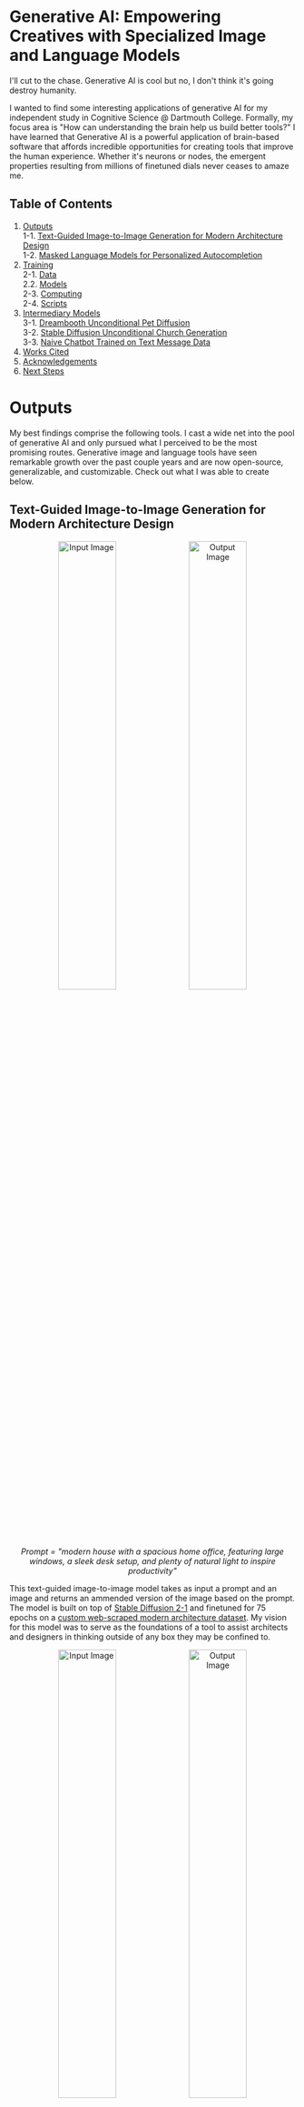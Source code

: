 # Generative AI: Empowering Creatives with Specialized Image and Language Models

I'll cut to the chase. Generative AI is cool but no, I don't think it's going destroy humanity.

I wanted to find some interesting applications of generative AI for my independent study in Cognitive Science @ Dartmouth College. Formally, my focus  area is "How can understanding the brain help us build better tools?" I have learned that Generative AI is a powerful application of brain-based software that affords incredible opportunities for creating tools that improve the human experience. Whether it's neurons or nodes, the emergent properties resulting from millions of finetuned dials never ceases to amaze me.

## Table of Contents

1. [Outputs](#outputs)  
1-1. [Text-Guided Image-to-Image Generation for Modern Architecture Design](##text-guided-image-to-image-generation-for-modern-architecture-design)  
1-2. [Masked Language Models for Personalized Autocompletion](##masked-language-models-for-personalized-autocompletion)  
2. [Training](#training)  
2-1. [Data](###data)  
2.2. [Models](###models)  
2-3. [Computing](###computing)  
2-4. [Scripts](###scripts)
3. [Intermediary Models](#intermediary-models)  
3-1. [Dreambooth Unconditional Pet Diffusion](###dreambooth-unconditional-pet-diffusion)  
3-2. [Stable Diffusion Unconditional Church Generation](###stable-diffusion-unconditional-church-generation)  
3-3. [Naive Chatbot Trained on Text Message Data](###naive-chatbot-trained-on-text-message-data)  
5. [Works Cited](#works-cited)  
6. [Acknowledgements](#acknowledgements)
7. [Next Steps](#next-steps)  

# Outputs

My best findings comprise the following tools. I cast a wide net into the pool of generative AI and only pursued what I perceived to be the most promising routes. Generative image and language tools have seen remarkable growth over the past couple years and are now open-source, generalizable, and customizable. Check out what I was able to create below.

## Text-Guided Image-to-Image Generation for Modern Architecture Design

<p align="center">
    <img src="Outputs/GenerativeArchitecture/Img2Img/House/Input.jpg" alt="Input Image" width="45%" />
    <img src="./Outputs/GenerativeArchitecture/Img2Img/House/Out5.png" alt="Output Image" width="45%" />
</p>

<p align="center">
    <em>Prompt = "modern house with a spacious home office, featuring large windows, a sleek desk setup, and plenty of natural light to inspire productivity"</em>
</p>

This text-guided image-to-image model takes as input a prompt and an image and returns an ammended version of the image based on the prompt. The model is built on top of [Stable Diffusion 2-1](https://huggingface.co/stabilityai/stable-diffusion-2-1-base) and finetuned for 75 epochs on a [custom web-scraped modern architecture dataset](https://huggingface.co/datasets/benlehrburger/modern-architecture). My vision for this model was to serve as the foundations of a tool to assist architects and designers in thinking outside of any box they may be confined to.

<p align="center">
    <img src="Outputs/GenerativeArchitecture/Img2Img/Office/Example-1/Input.jpg" alt="Input Image" width="45%" />
    <img src="Outputs/GenerativeArchitecture/Img2Img/Office/Example-1/Out1.png" alt="Output Image" width="45%" />
</p>

<p align="center">
    <em>Prompt = "office building designed for sustainability, incorporating features like solar panels, rainwater harvesting systems, and efficient insulation to minimize environmental impact"</em>
</p>

To be a fully deployable tool, the model should be further finetuned on organic architecture (think [Zaha Hadid](https://www.zaha-hadid.com/)). Right now it produces a lot of "classically" modern results that are not as outlandish as the [Parametricism Era](https://en.wikipedia.org/wiki/Parametricism) of architecture – based on CAD modeling and algorithmic design – permits. It also suffers from the classic image generation pitfall of warping and bending reality when you take a closer look. However, it is an interesting first step towards new architectural possibilities.

<p align="center">
    <img src="Outputs/GenerativeArchitecture/Img2Img/Church/Input.jpg" alt="Input Image" width="45%" />
    <img src="Outputs/GenerativeArchitecture/Img2Img/Church/Out1.png" alt="Output Image" width="45%" />
</p>

<p align="center">
    <em>Prompt = "modern church that pays homage to its religious symbolism through carefully crafted contemporary stained glass windows, capturing the play of light and color"</em>
</p>

Yes, those prompts were generated with ChatGPT. I'm really leaning into this whole thing.

## Masked Language Models for Personalized Autocompletion

I trained a masked language model to autocomplete my next word based on my undergraduate writings. The vision is something like a personalized Grammarly but with control over your data. I compiled a [training corpus](https://huggingface.co/datasets/benlehrburger/college-text-corpus) of over 3000 lines of writing samples from essays I had written during my time in college, which I used to finetune [DistilBERT](https://huggingface.co/distilbert-base-uncased) for 50 epochs. The "masked" in masked language model represents the word to be predicted, like so:

>Cognitive [MASK] >>> cognitive neuroscience

The model does well at predicting words in a coherent way.

>I'm looking for [MASK] >>> i'm looking for answers  
>I believe in [MASK] >>> i believe in truth

But it doesn't exactly understand who I am.

>I go to school in [MASK] >>> i go to school in bangkok  
>Ben [MASK] >>> ben!

I think if I were to give the tool more of a capacity for "long-term memory" moving forwards and consistently train it, it would really start to become a helpful, personalized writing aide. But right now it's just kind of weirdly pessimistic:

>One day we will [MASK] >>> one day we will die

# Training

### Data

  • [Modern Architecture](https://huggingface.co/datasets/benlehrburger/modern-architecture)  
  • [College Text Corpus](https://huggingface.co/datasets/benlehrburger/college-text-corpus)  

### Models

  • [Generative Architecture](./Models/ImageGeneration)  
  • [Masked Language Model](./Models/LanguageModels/AutoComplete)  

### Computing

I ran most of my computations on Dartmouth's [Discovery Cluster](https://rc.dartmouth.edu/index.php/discovery-overview/) GPUs, in conjunction with [Dartmouth Research Computing](https://rc.dartmouth.edu/). The remote cluster drastically sped up training and feed-forward runs, by about 10^2 the speed my CPU was running at. Special thank you to Kunal Jha, a D'24 ML wizard, who helped me get set up with the cluster. I intend to add my documentation notes to this repository in coming weeks (which I found to be very helpful). Dartmouth alum Jin Hyun Cheong also wrote a detailed [documentation](https://jinhyuncheong.com/jekyll/update/2016/07/24/How-to-use-the-Discovery-cluster.html) that I would recommend.

### Scripts

  • [Train Generative Architecture](./Scripts/Train/archGenDepth.py)  
  • [Train Autocomplete](./Scripts/Train/archGenDepth.py)  
  • [Feed-Forward Architecture](./Scripts/FeedForward/forwardNPaint.py)  
  • [Feed-Forward Autocomplete](./Scripts/FeedForward/forwardComplete.py)  

# Intermediary Models

### Dreambooth Unconditional Pet Diffusion

<p align="center">
    <img src="./Outputs/DreamBooth/Beach2.png" alt="Nala on Beach" width="45%" />
    <img src="./Outputs/DreamBooth/Beach1.png" alt="Nala on Beach" width="45%" />
</p>

<p align="center">
    <em>Prompt = "Nala the bunny on the beach"</em>
</p>

This [model](./Models/ImageGeneration/DreamBooth) was made using Dreambooth, which is a technique to teach new concepts to Stable Diffusion with very little training data. My [dataset](https://huggingface.co/datasets/benlehrburger/dreambooth-animal) for this model consists of just 17 images of my pet bunny, Nala. While she may seem slightly demented is those generated images above, it's actually not that far off from what she actually looks like:

<p align="center">
    <img src="https://datasets-server.huggingface.co/assets/benlehrburger/dreambooth-animal/--/benlehrburger--dreambooth-animal/train/4/image/image.jpg" alt="Nala Smush" width="45%" />
    <img src="https://datasets-server.huggingface.co/assets/benlehrburger/dreambooth-animal/--/benlehrburger--dreambooth-animal/train/10/image/image.jpg" alt="Nala Posing" width="45%" />
</p>

This technique was fun because it's a lot of bang for your buck. Five minutes to create a dataset, 2 minutes on a GPU, and it's ready to go. That said, it certainly didn't work all of the time. Just look at the difference in these two samples generated from the same batch:

<p align="center">
    <img src="./Outputs/DreamBooth/Good-Ex.png" alt="Nala at Acropolis" width="45%" />
    <img src="./Outputs/DreamBooth/Bad-Ex.png" alt="Nala at Acropolis" width="45%" />
</p>

<p align="center">
    <em>Prompt = "Nala the bunny at the Acropolis"</em>
</p>

### Stable Diffusion Unconditional Church Generation

On my way toward a text-guided image-to-image model, I first tried [unconditional architecture generation](./Models/ImageGeneration/GenerativeArchitecture). I began with the [LSUN Church Generative Model](https://www.yf.io/p/lsun) as a starting point, which generates low-res images of churches. I didn't want my model to have to learn image construction from scratch and this model appeared a good canvas to build on top of. I then finetuned the church-generating model on my [modern architecture dataset](https://huggingface.co/datasets/benlehrburger/modern-architecture) for varying amounts of depth, and found that the model reached a peak loss around 50 epochs of finetuning.

<p align="center">
    <img src="https://i.redd.it/xs037auj3cn61.png" alt="LSUN Church Example" width="45%" />
    <img src="./Outputs/GenerativeArchitecture/ChurchDiffusion/Epoch50-1.png" alt="Modern Generated House" width="45%" />
</p>

<p align="center">
    <em>Prompt = "Original LSUN Church Image vs. Modern Finetuned Generated Image"</em>
</p>

This model was not nearly as powerful as the others, as you can tell by the low resolution and fuzzy edges. Sometimes when you work on this stuff for too long at a time you start to envision outputs that aren't really there. For instance, the following images were some of the model's better outputs, but it's clear that there is just not enough potency in my dataset to bridge the gap from churches to modern architecture.

<p align="center">
    <img src="./Outputs/GenerativeArchitecture/ChurchDiffusion/Epoch50-2.png" alt="Modern Generated House" width="45%" />
    <img src="./Outputs/GenerativeArchitecture/ChurchDiffusion/Epoch100.png" alt="Modern Generated House" width="45%" />
</p>

<p align="center">
    <em>Prompt = "Modern Finetuned Generated Image Samples"</em>
</p>

### Naive Chatbot Trained on Text Message Data

This [naive chatbot](./Models/LanguageModels/NaiveChatbot/Naive Chatbot.ipynb) was a stepping stone on my way to some sort of a custom large language model, which ended up becoming the aforementioned autocompletion tool. For a dataset, I downloaded my entire iPhone text history (which I did not publish online for obvious reasons) and isolated only messages I had sent. I then trained a chatbot from Python's Chatterbot library, but the chatbot was far too sensitive to my training data, which was also garbage. It turns out I am a gramatically terrible texter. Here are some of the dialogues between the chatbot and I:

>Me: Hello  
>Text-me: hello Joey  
<em>Joe (Joey) is a good friend.</em>  
>Me: How are you?  
>Text-me: tired  
<em>Sounds like me.</em>  
>Me: What are you doing tonight?  
>Text-me: where did you find it  
><em>It really knows how to kill a good conversation.</em>  

# Works Cited

Prior to this project, most of my work in the AI space had been with classifiers and prediction-making – not generative technologies. So, I spent the first four weeks of study project dipping my toes in different areas of AI. I followed many tutorials and read many papers, but the following resources are what really helped me solidify my foundations. I would highly recommend these series to anyone interested in the technologies I've presented above.

  • Neural Networks: [Zero to Hero](https://karpathy.ai/zero-to-hero.html) (Andrej Karpathy)  
  • [Hugging Face Diffusion Models Course](https://github.com/huggingface/diffusion-models-class)  

I also kept a bibliography throughout the project of papers I referenced and built upon. That list is attached below:

  • [JMLR Paper: Bengio et al. - A Neural Probabilistic Language Model](https://www.jmlr.org/papers/volume3/bengio03a/bengio03a.pdf)  
  • [arXiv: Adversarial Autoencoders](https://arxiv.org/abs/2303.12712)  
  • [ICCV Paper: He et al. - Delving Deep into Rectifiers](https://www.cv-foundation.org/openaccess/content_iccv_2015/papers/He_Delving_Deep_into_ICCV_2015_paper.pdf)  
  • [arXiv: Vinyals et al. - Show and Tell: A Neural Image Caption Generator](https://arxiv.org/abs/1502.03167)  
  • [arXiv: Goodfellow et al. - Generative Adversarial Networks](https://arxiv.org/abs/1406.2661)  
  • [arXiv: Szegedy et al. - Going Deeper with Convolutions](https://arxiv.org/abs/1409.4842)  
  • [arXiv: Radford et al. - Unsupervised Representation Learning with Deep Convolutional Generative Adversarial Networks](https://arxiv.org/abs/1511.06434)  
  • [arXiv: Zhang et al. - Understanding Deep Learning Requires Rethinking Generalization](https://arxiv.org/abs/1611.03530)  
  • [JMLR Paper: Srivastava et al. - Dropout: A Simple Way to Prevent Neural Networks from Overfitting](https://jmlr.org/papers/volume15/srivastava14a/srivastava14a.pdf)  
  • [MIT Technology Review: The Future of Generative AI](https://www.technologyreview.com/2023/04/27/1072102/the-future-of-generative-ai-is-niche-not-generalized/)  
  • [arXiv: Park et al. - Revisiting Unreasonable Effectiveness of Data in Deep Learning Era](https://arxiv.org/abs/2208.12242)  

# Acknowledgements

Thank you to Professor Jeremy Manning for advising this study and to Professor David Kraemer for his pending review.

# Next Steps

  • Publishing Discovery cluster documentation  
  • Finetuning models to point of deployment  
  • Building out frontend for ease of use  
  • (Long-term) ChatGPT-fueled crossword generator  
  
